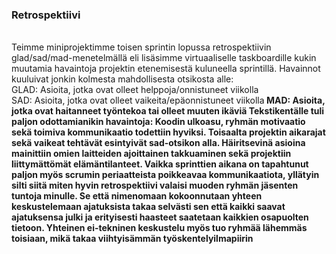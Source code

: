 ### Retrospektiivi
<br>
Teimme miniprojektimme toisen sprintin lopussa retrospektiivin glad/sad/mad-menetelmällä eli lisäsimme virtuaaliselle taskboardille kukin muutamia havaintoja projektin etenemisestä kuluneella sprintillä. Havainnot kuuluivat jonkin kolmesta mahdollisesta otsikosta alle:<br>
GLAD: Asioita, jotka ovat olleet helppoja/onnistuneet viikolla<br>
SAD: Asioita, jotka ovat olleet vaikeita/epäonnistuneet viikolla<b>
MAD: Asioita, jotka ovat haitanneet työntekoa tai olleet muuten ikäviä<b>
Tekstikentälle tuli paljon odottamianikin havaintoja: Koodin ulkoasu, ryhmän motivaatio sekä toimiva kommunikaatio todettiin hyviksi. Toisaalta projektin aikarajat sekä vaikeat tehtävät esintyivät sad-otsikon alla. Häiritsevinä asioina mainittiin omien laitteiden ajoittainen takkuaminen sekä projektiin liittymättömät elämäntilanteet.<b>
Vaikka sprinttien aikana on tapahtunut paljon myös scrumin periaatteista poikkeavaa kommunikaatiota, yllätyin silti siitä miten hyvin retrospektiivi valaisi muoden ryhmän jäsenten tuntoja minulle. Se että nimenomaan kokoonnutaan yhteen keskustelemaan ajatuksista takaa selvästi sen että kaikki saavat ajatuksensa julki ja erityisesti haasteet saatetaan kaikkien osapuolten tietoon. Yhteinen ei-tekninen keskustelu myös tuo ryhmää lähemmäs toisiaan, mikä takaa viihtyisämmän työskentelyilmapiirin
